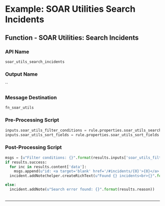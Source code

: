 <!--
    DO NOT MANUALLY EDIT THIS FILE
    THIS FILE IS AUTOMATICALLY GENERATED WITH resilient-sdk codegen
-->

# Example: SOAR Utilities Search Incidents

## Function - SOAR Utilities: Search Incidents

### API Name
`soar_utils_search_incidents`

### Output Name
``

### Message Destination
`fn_soar_utils`

### Pre-Processing Script
```python
inputs.soar_utils_filter_conditions = rule.properties.soar_utils_search_fields.content
inputs.soar_utils_sort_fields = rule.properties.soar_utils_sort_fields.content
```

### Post-Processing Script
```python
msgs = [u"Filter conditions: {}".format(results.inputs['soar_utils_filter_conditions'])]
if results.success:
  for inc in results.content['data']:
    msgs.append(u"id: <a target='blank' href='/#incidents/{0}'>{0}</a> Name: {1}".format(inc['id'], inc['name']))
  incident.addNote(helper.createRichText(u"Found {} incidents<br>{}".format(results.content['recordsTotal'], '<br>'.join(msgs))))

else:
  incident.addNote(u"Search error found: {}".format(results.reason))
  
```

---

